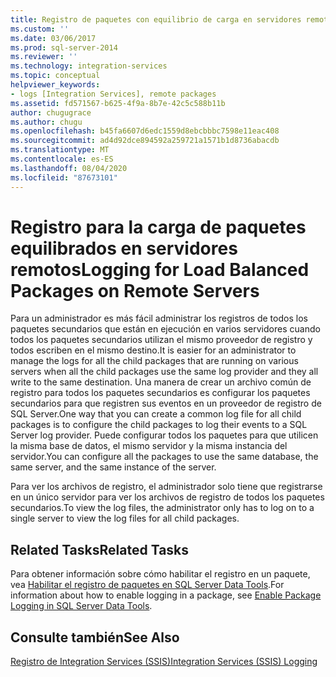 ```yaml
---
title: Registro de paquetes con equilibrio de carga en servidores remotos | Microsoft Docs
ms.custom: ''
ms.date: 03/06/2017
ms.prod: sql-server-2014
ms.reviewer: ''
ms.technology: integration-services
ms.topic: conceptual
helpviewer_keywords:
- logs [Integration Services], remote packages
ms.assetid: fd571567-b625-4f9a-8b7e-42c5c588b11b
author: chugugrace
ms.author: chugu
ms.openlocfilehash: b45fa6607d6edc1559d8ebcbbbc7598e11eac408
ms.sourcegitcommit: ad4d92dce894592a259721a1571b1d8736abacdb
ms.translationtype: MT
ms.contentlocale: es-ES
ms.lasthandoff: 08/04/2020
ms.locfileid: "87673101"
---
```

# <a name="logging-for-load-balanced-packages-on-remote-servers"></a><span data-ttu-id="0e2b0-102">Registro para la carga de paquetes equilibrados en servidores remotos</span><span class="sxs-lookup"><span data-stu-id="0e2b0-102">Logging for Load Balanced Packages on Remote Servers</span></span>
  <span data-ttu-id="0e2b0-103">Para un administrador es más fácil administrar los registros de todos los paquetes secundarios que están en ejecución en varios servidores cuando todos los paquetes secundarios utilizan el mismo proveedor de registro y todos escriben en el mismo destino.</span><span class="sxs-lookup"><span data-stu-id="0e2b0-103">It is easier for an administrator to manage the logs for all the child packages that are running on various servers when all the child packages use the same log provider and they all write to the same destination.</span></span> <span data-ttu-id="0e2b0-104">Una manera de crear un archivo común de registro para todos los paquetes secundarios es configurar los paquetes secundarios para que registren sus eventos en un proveedor de registro de SQL Server.</span><span class="sxs-lookup"><span data-stu-id="0e2b0-104">One way that you can create a common log file for all child packages is to configure the child packages to log their events to a SQL Server log provider.</span></span> <span data-ttu-id="0e2b0-105">Puede configurar todos los paquetes para que utilicen la misma base de datos, el mismo servidor y la misma instancia del servidor.</span><span class="sxs-lookup"><span data-stu-id="0e2b0-105">You can configure all the packages to use the same database, the same server, and the same instance of the server.</span></span>  
  
 <span data-ttu-id="0e2b0-106">Para ver los archivos de registro, el administrador solo tiene que registrarse en un único servidor para ver los archivos de registro de todos los paquetes secundarios.</span><span class="sxs-lookup"><span data-stu-id="0e2b0-106">To view the log files, the administrator only has to log on to a single server to view the log files for all child packages.</span></span>  
  
## <a name="related-tasks"></a><span data-ttu-id="0e2b0-107">Related Tasks</span><span class="sxs-lookup"><span data-stu-id="0e2b0-107">Related Tasks</span></span>  
 <span data-ttu-id="0e2b0-108">Para obtener información sobre cómo habilitar el registro en un paquete, vea [Habilitar el registro de paquetes en SQL Server Data Tools](../../2014/integration-services/enable-package-logging-in-sql-server-data-tools.md).</span><span class="sxs-lookup"><span data-stu-id="0e2b0-108">For information about how to enable logging in a package, see [Enable Package Logging in SQL Server Data Tools](../../2014/integration-services/enable-package-logging-in-sql-server-data-tools.md).</span></span>  
  
## <a name="see-also"></a><span data-ttu-id="0e2b0-109">Consulte también</span><span class="sxs-lookup"><span data-stu-id="0e2b0-109">See Also</span></span>  
 [<span data-ttu-id="0e2b0-110">Registro de Integration Services &#40;SSIS&#41;</span><span class="sxs-lookup"><span data-stu-id="0e2b0-110">Integration Services &#40;SSIS&#41; Logging</span></span>](performance/integration-services-ssis-logging.md)  
  
  
